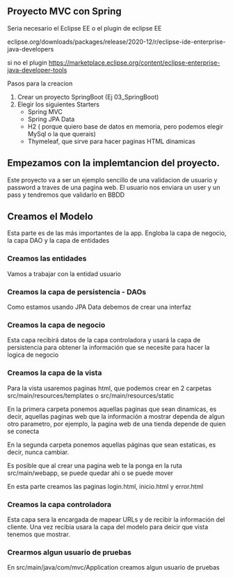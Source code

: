 Proyecto MVC con Spring
-
Seria necesario el Eclipse EE o el plugin de eclipse EE

eclipse.org/downloads/packages/release/2020-12/r/eclipse-ide-enterprise-java-developers

si no el plugin https://marketplace.eclipse.org/content/eclipse-enterprise-java-developer-tools

Pasos para la creacion

1. Crear un proyecto SpringBoot (Ej 03_SpringBoot)
2. Elegir los siguientes Starters
	- Spring MVC
	- Spring JPA Data
	- H2 ( porque quiero base de datos en memoria, pero podemos elegir MySql o la que querais)
	- Thymeleaf, que sirve para hacer paginas HTML dinamicas
	
Empezamos con la implemtancion del proyecto.
-

Este proyecto va a ser un ejemplo sencillo de una validacion de usuario y password a traves de una pagina web. El usuario
nos enviara un user y un pass y tendremos que validarlo en BBDD

## Creamos el Modelo

Esta parte es de las más importantes de la app. Engloba la capa de
negocio, la capa DAO y la capa de entidades

### Creamos las entidades
Vamos a trabajar con la entidad usuario

### Creamos la capa de persistencia - DAOs
Como estamos usando JPA Data debemos de crear una interfaz

### Creamos la capa de negocio
Esta capa recibirá datos de la capa controladora y usará
la capa de persistencia para obtener la información que se
necesite para hacer la logica de negocio

### Creamos la capa de la vista
Para la vista usaremos paginas html, que podemos crear en 2 carpetas
src/main/resources/templates o src/main/resources/static

En la primera carpeta ponemos aquellas paginas que sean dinamicas, es decir, aquellas paginas web que la información a mostrar dependa de algun otro parametro, por ejemplo, la pagina web de una tienda depende de quien se conecta
	
En la segunda carpeta ponemos aquellas páginas que sean
estaticas, es decir, nunca cambiar.

Es posible que al crear una pagina web te la ponga en la ruta
src/main/webapp, se puede quedar ahi o se puede mover

En esta parte creamos las paginas login.html, inicio.html y
error.html

### Creamos la capa controladora
Esta capa sera la encargada de mapear URLs y de recibir la información del cliente. Una vez recibia usara la capa del modelo
para deicir que vista tenemos que mostrar.

### Crearmos algun usuario de pruebas
En src/main/java/com/mvc/Application creamos algun usuario de pruebas

